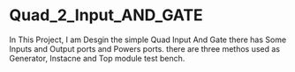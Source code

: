 # Quad_2_Input_AND_GATE
In This Project, I am Desgin the simple Quad Input And Gate there has Some Inputs and Output ports and Powers ports. there are three methos used as Generator, Instacne and Top module test bench.
